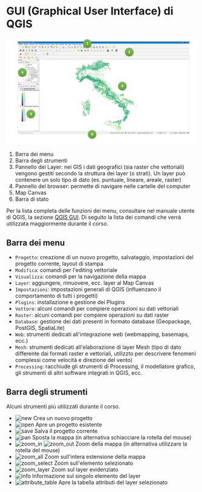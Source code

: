 # GUI (Graphical User Interface) di QGIS

![sistema](../../../images/gui.png)

1. Barra dei menu
2. Barra degli strumenti
3. Pannello dei Layer: nei GIS i dati geografici (sia raster che vettoriali) vengono gestiti secondo la struttura dei layer (o strati). Un layer può contenere un solo tipo di dato (es. puntuale, lineare, areale, raster)
4. Pannello del browser: permette di navigare nelle cartelle del computer
5. Map Canvas
6. Barra di stato

Per la lista completa delle funzioni dei menu, consultare nel manuale utente di QGIS, la sezione [QGIS GUI](https://docs.qgis.org/3.16/it/docs/user_manual/introduction/qgis_gui.html). Di seguito la lista dei comandi che verrà utilizzata maggiormente durante il corso.

## Barra dei menu

* `Progetto`: creazione di un nuovo progetto, salvataggio, impostazioni del progetto corrente, layout di stampa
* `Modifica`: comandi per l'editing vettoriale
* `Visualizza`: comandi per la navigazione della mappa
* `Layer`: aggiungere, rimuovere, ecc. layer al Map Canvas
* `Impostazioni`: impostazioni generali di QGIS (influenzano il comportamento di tutti i progetti)
* `Plugins`: installazione e gestione dei Plugins
* `Vettore`: alcuni comandi per compiere operazioni su dati vettoriali
* `Raster`: alcuni comandi per compiere operazioni su dati raster
* `Database`: gestione dei dati presenti in formato database (Geopackage, PostGIS, SpatiaLite)
* `Web`: strumenti dedicati all'integrazione web (webmapping, basemaps, ecc.)
* `Mesh`: strumenti dedicati all'elaborazione di layer Mesh (tipo di dato differente dai formati raster e vettoriali, utilizzto per descrivere fenomeni complessi come velocità e direzione del vento)
* `Processing`: racchiude gli strumenti di Processing, il modellatore grafico, gli strumenti di altri software integrati in QGIS, ecc.

## Barra degli strumenti
Alcuni strumenti più utilizzati durante il corso.

* ![new](https://docs.qgis.org/3.16/it/_images/mActionFileNew.png) Crea un nuovo progetto
* ![open](https://docs.qgis.org/3.16/it/_images/mActionFileOpen.png) Apre un progetto esistente
* ![save](https://docs.qgis.org/3.16/it/_images/mActionFileSave.png) Salva il progetto corrente
* ![pan](https://docs.qgis.org/3.16/it/_images/mActionPan.png) Sposta la mappa (in alternativa schiacciare la rotella del mouse)
* ![zoom_in](https://docs.qgis.org/3.16/it/_images/mActionZoomIn.png) ![zoom_out](https://docs.qgis.org/3.16/it/_images/mActionZoomOut.png) Zoom della mappa (in alternativa utilizzare la rotella del mouse)
* ![zoom_all](https://docs.qgis.org/3.16/it/_images/mActionZoomFullExtent.png) Zoom sull'intera estensione della mappa
* ![zoom_select](https://docs.qgis.org/3.16/it/_images/mActionZoomToSelected.png) Zoom sull'elemento selezionato
* ![zoom_layer](https://docs.qgis.org/3.16/it/_images/mActionZoomToLayer.png) Zoom sul layer evidenziato
* ![info](https://docs.qgis.org/3.16/it/_images/mActionIdentify.png) Informazione sul singolo elemento del layer
* ![attribute_table](https://docs.qgis.org/3.16/it/_images/mActionOpenTable.png) Apre la tabella attributi del layer selezionato
